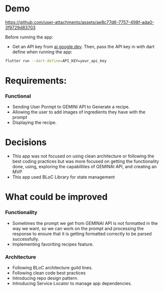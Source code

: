 
# Demo

https://github.com/user-attachments/assets/ae8c77d6-7757-498f-ada0-3f9729d83703

Before running the app:
* Get an API key from [ai.google.dev](ai.google.dev).
Then, pass the API key in with dart define when running the app:

```bash
flutter run --dart-define=API_KEY=your_api_key
```

# Requirements:
### Functional
  - Sending User Pormpt to GEMINI API to Generate a recipe.
  - Allowing the user to add images of ingredients they have with the prompt
  - Displaying the recipe.
 
# Decisions

- This app was not focused on using clean architecture or following the best coding practices but was more focused on getting the functionality done, using, exploring the capabilities of GEMINAI API, and creating an MVP
- This app used BLoC Library for state management

   
# What could be improved
### Functionality
- Sometimes the prompt we get from GEMINAI API is not formatted in the way we want, so we can work on the prompt and processing the response to ensure that it is getting formatted correctly to be parsed successfully.
- Implementing favoriting recipes feature.

### Architecture
- Following BLoC architecture guild lines.
- Following clean code best practices
- Introducing repo design pattern.
- Introducing Service Locator to manage app dependencies.
